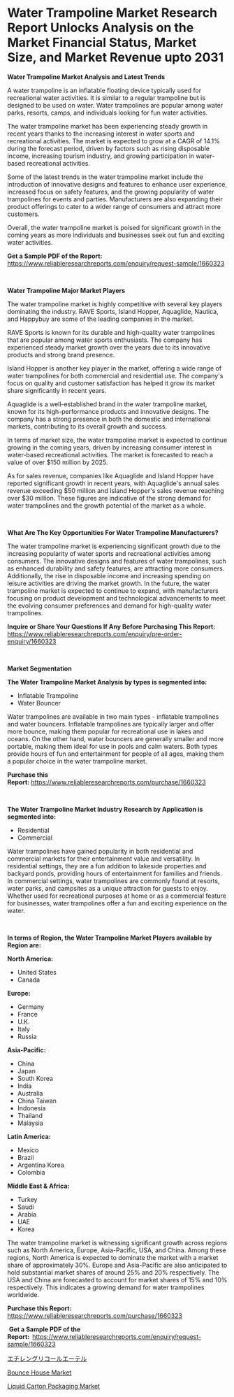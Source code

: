 <p><h1>Water Trampoline Market Research Report Unlocks Analysis on the Market Financial Status, Market Size, and Market Revenue upto 2031</h1></p><p><strong>Water Trampoline Market Analysis and Latest Trends</strong></p>
<p><p>A water trampoline is an inflatable floating device typically used for recreational water activities. It is similar to a regular trampoline but is designed to be used on water. Water trampolines are popular among water parks, resorts, camps, and individuals looking for fun water activities.</p><p>The water trampoline market has been experiencing steady growth in recent years thanks to the increasing interest in water sports and recreational activities. The market is expected to grow at a CAGR of 14.1% during the forecast period, driven by factors such as rising disposable income, increasing tourism industry, and growing participation in water-based recreational activities.</p><p>Some of the latest trends in the water trampoline market include the introduction of innovative designs and features to enhance user experience, increased focus on safety features, and the growing popularity of water trampolines for events and parties. Manufacturers are also expanding their product offerings to cater to a wider range of consumers and attract more customers.</p><p>Overall, the water trampoline market is poised for significant growth in the coming years as more individuals and businesses seek out fun and exciting water activities.</p></p>
<p><strong>Get a Sample PDF of the Report:&nbsp;</strong> <a href="https://www.reliableresearchreports.com/enquiry/request-sample/1660323">https://www.reliableresearchreports.com/enquiry/request-sample/1660323</a></p>
<p>&nbsp;</p>
<p><strong>Water Trampoline Major Market Players</strong></p>
<p><p>The water trampoline market is highly competitive with several key players dominating the industry. RAVE Sports, Island Hopper, Aquaglide, Nautica, and Happybuy are some of the leading companies in the market.</p><p>RAVE Sports is known for its durable and high-quality water trampolines that are popular among water sports enthusiasts. The company has experienced steady market growth over the years due to its innovative products and strong brand presence.</p><p>Island Hopper is another key player in the market, offering a wide range of water trampolines for both commercial and residential use. The company's focus on quality and customer satisfaction has helped it grow its market share significantly in recent years.</p><p>Aquaglide is a well-established brand in the water trampoline market, known for its high-performance products and innovative designs. The company has a strong presence in both the domestic and international markets, contributing to its overall growth and success.</p><p>In terms of market size, the water trampoline market is expected to continue growing in the coming years, driven by increasing consumer interest in water-based recreational activities. The market is forecasted to reach a value of over $150 million by 2025.</p><p>As for sales revenue, companies like Aquaglide and Island Hopper have reported significant growth in recent years, with Aquaglide's annual sales revenue exceeding $50 million and Island Hopper's sales revenue reaching over $30 million. These figures are indicative of the strong demand for water trampolines and the growth potential of the market as a whole.</p></p>
<p>&nbsp;</p>
<p><strong>What Are The Key Opportunities For Water Trampoline Manufacturers?</strong></p>
<p><p>The water trampoline market is experiencing significant growth due to the increasing popularity of water sports and recreational activities among consumers. The innovative designs and features of water trampolines, such as enhanced durability and safety features, are attracting more consumers. Additionally, the rise in disposable income and increasing spending on leisure activities are driving the market growth. In the future, the water trampoline market is expected to continue to expand, with manufacturers focusing on product development and technological advancements to meet the evolving consumer preferences and demand for high-quality water trampolines.</p></p>
<p><strong>Inquire or Share Your Questions If Any Before Purchasing This Report:</strong> <a href="https://www.reliableresearchreports.com/enquiry/pre-order-enquiry/1660323">https://www.reliableresearchreports.com/enquiry/pre-order-enquiry/1660323</a></p>
<p>&nbsp;</p>
<p><strong>Market Segmentation</strong></p>
<p><strong>The Water Trampoline Market Analysis by types is segmented into:</strong></p>
<p><ul><li>Inflatable Trampoline</li><li>Water Bouncer</li></ul></p>
<p><p>Water trampolines are available in two main types - inflatable trampolines and water bouncers. Inflatable trampolines are typically larger and offer more bounce, making them popular for recreational use in lakes and oceans. On the other hand, water bouncers are generally smaller and more portable, making them ideal for use in pools and calm waters. Both types provide hours of fun and entertainment for people of all ages, making them a popular choice in the water trampoline market.</p></p>
<p><strong>Purchase this Report:&nbsp;</strong><a href="https://www.reliableresearchreports.com/purchase/1660323">https://www.reliableresearchreports.com/purchase/1660323</a></p>
<p>&nbsp;</p>
<p><strong>The Water Trampoline Market Industry Research by Application is segmented into:</strong></p>
<p><ul><li>Residential</li><li>Commercial</li></ul></p>
<p><p>Water trampolines have gained popularity in both residential and commercial markets for their entertainment value and versatility. In residential settings, they are a fun addition to lakeside properties and backyard ponds, providing hours of entertainment for families and friends. In commercial settings, water trampolines are commonly found at resorts, water parks, and campsites as a unique attraction for guests to enjoy. Whether used for recreational purposes at home or as a commercial feature for businesses, water trampolines offer a fun and exciting experience on the water.</p></p>
<p>&nbsp;</p>
<p><strong>In terms of Region, the Water Trampoline Market Players available by Region are:</strong></p>
<p>
    <p> <strong> North America: </strong>
        <ul>
            <li>United States</li>
            <li>Canada</li>
        </ul>
        </p> 
    <p> <strong> Europe: </strong>
        <ul>
            <li>Germany</li>
            <li>France</li>
            <li>U.K.</li>
            <li>Italy</li>
            <li>Russia</li>
        </ul>
        </p> 
    <p> <strong> Asia-Pacific: </strong>
        <ul>
            <li>China</li>
            <li>Japan</li>
            <li>South Korea</li>
            <li>India</li>
            <li>Australia</li>
            <li>China Taiwan</li>
            <li>Indonesia</li>
            <li>Thailand</li>
            <li>Malaysia</li>
        </ul>
        </p> 
    <p> <strong> Latin America: </strong>
        <ul>
            <li>Mexico</li>
            <li>Brazil</li>
            <li>Argentina Korea</li>
            <li>Colombia</li>
        </ul>
        </p> 
    <p> <strong> Middle East & Africa: </strong>
        <ul>
            <li>Turkey</li>
            <li>Saudi</li>
            <li>Arabia</li>
            <li>UAE</li>
            <li>Korea</li>
        </ul>
    </p>
    </p>
<p><p>The water trampoline market is witnessing significant growth across regions such as North America, Europe, Asia-Pacific, USA, and China. Among these regions, North America is expected to dominate the market with a market share of approximately 30%. Europe and Asia-Pacific are also anticipated to hold substantial market shares of around 25% and 20% respectively. The USA and China are forecasted to account for market shares of 15% and 10% respectively. This indicates a growing demand for water trampolines worldwide.</p></p>
<p><strong>Purchase this Report: </strong><a href="https://www.reliableresearchreports.com/purchase/1660323">https://www.reliableresearchreports.com/purchase/1660323</a></p>
<p>&nbsp;<strong>Get a Sample PDF of the Report:&nbsp;&nbsp;</strong><a href="https://www.reliableresearchreports.com/enquiry/request-sample/1660323">https://www.reliableresearchreports.com/enquiry/request-sample/1660323</a></p>
<p><strong></strong></p>
<p><p><a href="https://medium.com/@alicequigley2023/%E3%82%A8%E3%83%81%E3%83%AC%E3%83%B3%E3%82%B0%E3%83%AA%E3%82%B3%E3%83%BC%E3%83%AB%E3%82%A8%E3%83%BC%E3%83%86%E3%83%AB%E5%B8%82%E5%A0%B4%E3%82%B7%E3%82%A7%E3%82%A2%E3%81%AE%E6%8E%A8%E7%A7%BB%E3%81%A8%E5%B8%82%E5%A0%B4%E6%88%90%E9%95%B7%E3%83%88%E3%83%AC%E3%83%B3%E3%83%892024%E5%B9%B4%E3%81%8B%E3%82%892031%E5%B9%B4%E3%81%BE%E3%81%A7-68af22e4c66f">エチレングリコールエーテル</a></p><p><a href="https://github.com/yemakinde/Market-Research-Report-List-1/blob/main/bounce-house-market.md">Bounce House Market</a></p><p><a href="https://github.com/jsmusil/Market-Research-Report-List-2/blob/main/liquid-carton-packaging-market.md">Liquid Carton Packaging Market</a></p></p>